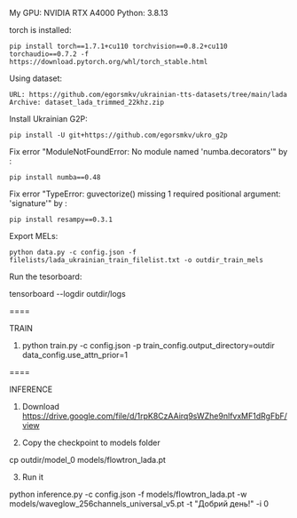 My GPU: NVIDIA RTX A4000
Python: 3.8.13

torch is installed:

    pip install torch==1.7.1+cu110 torchvision==0.8.2+cu110 torchaudio==0.7.2 -f https://download.pytorch.org/whl/torch_stable.html

Using dataset:

    URL: https://github.com/egorsmkv/ukrainian-tts-datasets/tree/main/lada
    Archive: dataset_lada_trimmed_22khz.zip

Install Ukrainian G2P:

    pip install -U git+https://github.com/egorsmkv/ukro_g2p

Fix error "ModuleNotFoundError: No module named 'numba.decorators'" by :

    pip install numba==0.48

Fix error "TypeError: guvectorize() missing 1 required positional argument: 'signature'" by :

    pip install resampy==0.3.1

Export MELs:

    python data.py -c config.json -f filelists/lada_ukrainian_train_filelist.txt -o outdir_train_mels


Run the tesorboard:

tensorboard --logdir outdir/logs

====


TRAIN

1) python train.py -c config.json -p train_config.output_directory=outdir data_config.use_attn_prior=1



====

INFERENCE

1) Download https://drive.google.com/file/d/1rpK8CzAAirq9sWZhe9nlfvxMF1dRgFbF/view

2) Copy the checkpoint to models folder

cp outdir/model_0 models/flowtron_lada.pt

3) Run it

python inference.py -c config.json -f models/flowtron_lada.pt -w models/waveglow_256channels_universal_v5.pt -t "Добрий день!" -i 0

